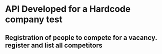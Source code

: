 # API Developed for a Hardcode company test
## Registration of people to compete for a vacancy. register and list all competitors
